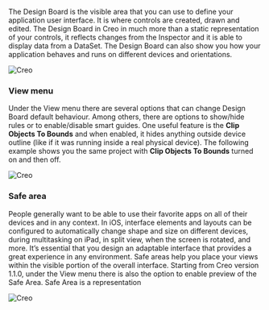 The Design Board is the visible area that you can use to define your application user interface. It is where controls are created, drawn and edited. The Design Board in Creo in much more than a static representation of your controls, it reflects changes from the Inspector and it is able to display data from a DataSet. The Design Board can also show you how your application behaves and runs on different devices and orientations.

![Creo](images/design_board_1.png)

### View menu
Under the View menu there are several options that can change Design Board default behaviour. Among others, there are options to show/hide rules or to enable/disable smart guides. One useful feature is the **Clip Objects To Bounds** and when enabled, it hides anything outside device outline (like if it was running inside a real physical device). The following example shows you the same project with **Clip Objects To Bounds** turned on and then off.

![Creo](images/design_board_2.png)

### Safe area
People generally want to be able to use their favorite apps on all of their devices and in any context. In iOS, interface elements and layouts can be configured to automatically change shape and size on different devices, during multitasking on iPad, in split view, when the screen is rotated, and more. It’s essential that you design an adaptable interface that provides a great experience in any environment. Safe areas help you place your views within the visible portion of the overall interface.
Starting from Creo version 1.1.0, under the View menu there is also the option to enable preview of the Safe Area. Safe Area is a representation 

![Creo](images/design_board_3.png)
